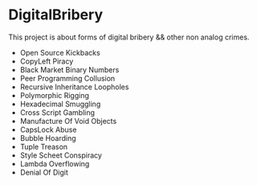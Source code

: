# DigitalBribery
This project is about forms of digital bribery && other non analog crimes.

- Open Source Kickbacks
- CopyLeft Piracy
- Black Market Binary Numbers
- Peer Programming Collusion
- Recursive Inheritance Loopholes
- Polymorphic Rigging
- Hexadecimal Smuggling
- Cross Script Gambling
- Manufacture Of Void Objects
- CapsLock Abuse
- Bubble Hoarding
- Tuple Treason
- Style Scheet Conspiracy
- Lambda Overflowing
- Denial Of Digit

